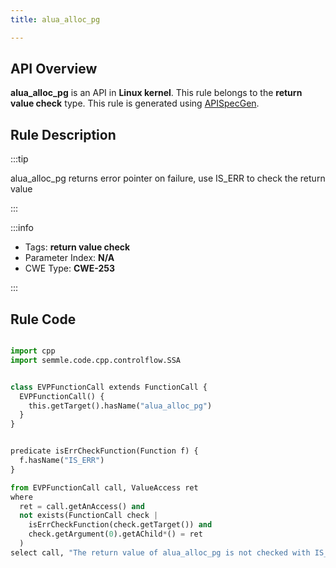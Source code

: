 ```yaml
---
title: alua_alloc_pg

---
```



## API Overview
**alua_alloc_pg** is an API in **Linux kernel**. This rule belongs to the **return value check** type. This rule is generated using [APISpecGen](../../tools/APISpecGen).
## Rule Description

:::tip

alua_alloc_pg returns error pointer on failure, use IS_ERR to check the return value

:::

:::info

- Tags: **return value check**
- Parameter Index: **N/A**
- CWE Type: **CWE-253**

:::

## Rule Code
```python

import cpp
import semmle.code.cpp.controlflow.SSA


class EVPFunctionCall extends FunctionCall {
  EVPFunctionCall() {
    this.getTarget().hasName("alua_alloc_pg")
  }
}


predicate isErrCheckFunction(Function f) {
  f.hasName("IS_ERR") 
}

from EVPFunctionCall call, ValueAccess ret
where
  ret = call.getAnAccess() and
  not exists(FunctionCall check |
    isErrCheckFunction(check.getTarget()) and
    check.getArgument(0).getAChild*() = ret
  )
select call, "The return value of alua_alloc_pg is not checked with IS_ERR."
    
```